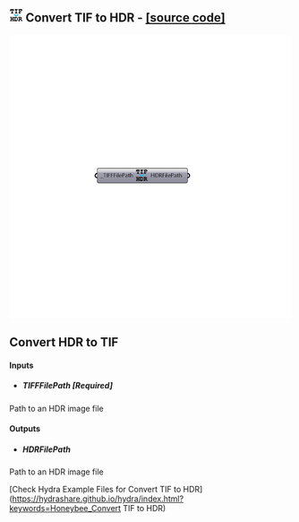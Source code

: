 ## ![](../../images/icons/Convert_TIF_to_HDR.png) Convert TIF to HDR - [[source code]](https://github.com/mostaphaRoudsari/honeybee/tree/master/src/Honeybee_Convert%20TIF%20to%20HDR.py)

![](../../images/components/Convert_TIF_to_HDR.png)

Convert HDR to TIF
 -
 

#### Inputs
* ##### TIFFFilePath [Required]
Path to an HDR image file

#### Outputs
* ##### HDRFilePath
Path to an HDR image file


[Check Hydra Example Files for Convert TIF to HDR](https://hydrashare.github.io/hydra/index.html?keywords=Honeybee_Convert TIF to HDR)